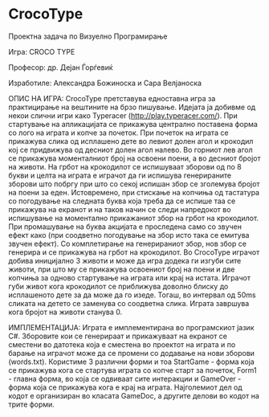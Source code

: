 # CrocoType

Проектна задача по Визуелно Програмирање 

Игра: CROCO TYPE

Професор: др. Дејан Ѓорѓевиќ

Изработиле: Александра Божиноска и Сара Велјаноска

ОПИС НА ИГРА: CrocoType претставува едноставна игра за практицирање на вештините на брзо пишување. Идејата ја добивме од некои слични игри како Typeracer (http://play.typeracer.com/). При стартување на апликацијата се прикажува централно поставена форма со лого на играта и копче за почеток. При почеток на играта се прикажува слика од исплашено дете во левиот долен агол и крокодил кој се придвижува од десниот долен агол налево. Во горниот лев агол се прикажува моменталниот број на освоени поени, а во десниот бројот на животи. На грбот на крокодилот се испишуваат зборови од по 8 букви и целта на играта е играчот да ги испишува генерираните зборови што побргу при што со секој испишан збор се зголемува бројот на поени за еден. Истовремено, при стискање на копчиња од тастатура со погодување на следната буква која треба да се испише таа се прикажува на екранот и на таков начин се следи напредокот во испишување на моментално прикажаниот збор на грбот на крокодилот. При промашување на буква акцијата е проследена само со звучен ефект како (при соодветно погодување на збор исто така се емитува звучен ефект). Со комплетирање на генерираниот збор, нов збор се генерира и се прикажува на грбот на крокодилот. Во СrocoType играчот добива иницијално 3 животи и може да игра додека ги изгуби сите животи, при што му се прикажува освоениот број на поени и две копчиња за одново стартување на играта или крај на истата. Играчот губи живот кога крокодилот се приближува доволно блиску до исплашеното дете за да може да го изеде. Тогаш, во интервал од 50ms сликата на детето се заменува со соодветна слика. Играта завршува кога бројот на животи станува 0.

ИМПЛЕМЕНТАЦИЈА: Играта е имплементирана во програмскиот јазик C#. Зборовите кои се генерираат и прикажуваат на екранот се сместени во датотека која е сместена во проектот на играта и по барање на играчот може да се промени со додавање на нови зборови (words.txt). Користиме 3 различни форми и тоа StartGame - форма која се прикажува кога се стартува играта со копче старт за почеток, Form1 - главна форма, во која се одвиваат сите интеракции и GameOver - форма која се прикажува кога е крај на играта. Најголемиот дел од кодот е организиран во класата GameDoc, а другите делови во кодот на трите форми.

